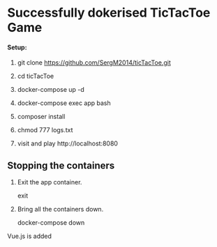 <h1>Successfully dokerised TicTacToe Game</h1>

#### Setup:


1) git clone https://github.com/SergM2014/ticTacToe.git



2) cd ticTacToe

    

3) docker-compose up -d  



4) docker-compose exec app bash

   

5) composer install


  
6) chmod 777 logs.txt

    
   
7) visit and play http://localhost:8080



## Stopping the containers



1) Exit the app container.
   

     exit

    

2) Bring all the containers down.

    

     docker-compose down



Vue.js is added